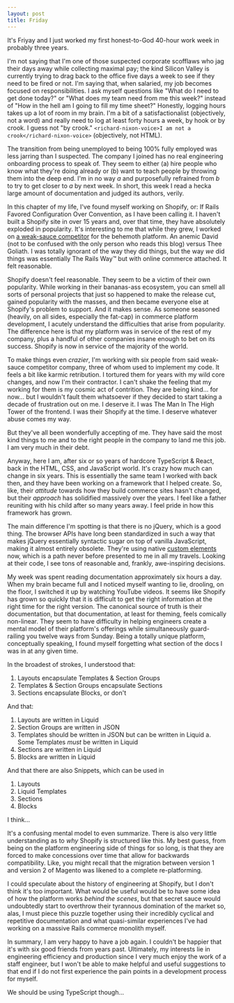 ```yaml
---
layout: post
title: Friday
---
```


It's Friyay and I just worked my first honest-to-God 40-hour work week in probably three years.

I'm not saying that I'm one of those suspected corporate scofflaws who jag their days away while collecting maximal pay; the kind Silicon Valley is currently trying to drag back to the office five days a week to see if they need to be fired or not. I'm saying that, when salaried, my job becomes focused on responsibilities. I ask myself questions like "What do I need to get done today?" or "What does my team need from me this week?" instead of "How in the hell am I going to fill my time sheet?" Honestly, logging hours takes up a lot of room in my brain. I'm a bit of a satisfactionalist (objectively, not a word) and really need to log at least forty hours a week, by hook or by crook. I guess not "by crook." `<richard-nixon-voice>I am not a crook</richard-nixon-voice>` (objectively, not HTML).

The transition from being unemployed to being 100% fully employed was less jarring than I suspected. The company I joined has no real engineering onboarding process to speak of. They seem to either (a) hire people who know what they're doing already or (b) want to teach people by throwing them into the deep end. I'm in no way _a_ and purposefully refrained from _b_ to try to get closer to _a_ by next week. In short, this week I read a hecka large amount of documentation and judged its authors, verily.

In this chapter of my life, I've found myself working on Shopify, or: If Rails Favored Configuration Over Convention, as I have been calling it. I haven't built a Shopify site in over 15 years and, over that time, they have absolutely exploded in popularity. It's interesting to me that while they grew, I worked on [a weak-sauce competitor](https://github.com/workarea-commerce/workarea) for the behemoth platform. An anemic David (not to be confused with the only person who reads this blog) versus Thee Goliath. I was totally ignorant of the way they did things, but the way _we_ did things was essentially The Rails Way™ but with online commerce attached. It felt reasonable.

Shopify doesn't feel reasonable. They seem to be a victim of their own popularity. While working in their bananas-ass ecosystem, you can smell all sorts of personal projects that just so happened to make the release cut, gained popularity with the masses, and then became everyone else at Shopify's problem to support. And it makes sense. As someone seasoned (heavily, on all sides, especially the fat-cap) in commerce platform development, I acutely understand the difficulties that arise from popularity. The difference here is that my platform was in service of the rest of my company, plus a handful of other companies insane enough to bet on its success. Shopify is now in service of the majority of the world.

To make things even _crazier_, I'm working with six people from said weak-sauce competitor company, three of whom used to implement my code. It feels a bit like karmic retribution. I tortured them for years with my wild core changes, and now I'm their contractor. I can't shake the feeling that my working for them is my cosmic act of contrition. They are being kind... for now... but I wouldn't fault them whatsoever if they decided to start taking a decade of frustration out on me. I deserve it. I was The Man In The High Tower of the frontend. I was their Shopify at the time. I deserve whatever abuse comes my way.

But they've all been wonderfully accepting of me. They have said the most kind things to me and to the right people in the company to land me this job. I am very much in their debt.

Anyway, here I am, after six or so years of hardcore TypeScript & React, back in the HTML, CSS, and JavaScript world. It's crazy how much can change in six years. This is essentially the same team I worked with back then, and they have been working on a framework that I helped create. So, like, their _attitude_ towards how they build commerce sites hasn't changed, but their _approach_ has solidified massively over the years. I feel like a father reuniting with his child after so many years away. I feel pride in how this framework has grown.

The main difference I'm spotting is that there is no jQuery, which is a good thing. The browser APIs have long been standardized in such a way that makes jQuery essentially syntactic sugar on top of vanilla JavaScript, making it almost entirely obsolete. They're using native [custom elements](https://developer.mozilla.org/en-US/docs/Web/API/Web_components/Using_custom_elements) now, which is a path never before presented to me in all my travels. Looking at their code, I see tons of reasonable and, frankly, awe-inspiring decisions.

My week was spent reading documentation approximately six hours a day. When my brain became full and I noticed myself wanting to lie, drooling, on the floor, I switched it up by watching YouTube videos. It seems like Shopify has grown so quickly that it is difficult to get the right information at the right time for the right version. The canonical source of truth is their documentation, but that documentation, at least for theming, feels comically non-linear. They seem to have difficulty in helping engineers create a mental model of their platform's offerings while simultaneously guard-railing you twelve ways from Sunday. Being a totally unique platform, conceptually speaking, I found myself forgetting what section of the docs I was in at any given time.

In the broadest of strokes, I understood that:

1. Layouts encapsulate Templates & Section Groups
1. Templates & Section Groups encapsulate Sections
1. Sections encapsulate Blocks, or don't

And that:

1. Layouts are written in Liquid
1. Section Groups are written in JSON
1. Templates should be written in JSON but can be written in Liquid
   a. Some Templates _must_ be written in Liquid
1. Sections are written in Liquid
1. Blocks are written in Liquid

And that there are also Snippets, which can be used in

1. Layouts
1. Liquid Templates
1. Sections
1. Blocks

I think...

It's a confusing mental model to even summarize. There is also very little understanding as to _why_ Shopify is structured like this. My best guess, from being on the platform engineering side of things for so long, is that they are forced to make concessions over time that allow for backwards compatibility. Like, you might recall that the migration between version 1 and version 2 of Magento was likened to a complete re-platforming.

I could speculate about the history of engineering at Shopify, but I don't think it's too important. What would be useful would be to have some idea of how the platform works _behind the scenes_, but that secret sauce would undoubtedly start to overthrow their tyrannous domination of the market so, alas, I must piece this puzzle together using their incredibly cyclical and repetitive documentation and what quasi-similar experiences I've had working on a massive Rails commerce monolith myself.

In summary, I am very happy to have a job again. I couldn't be happier that it's with six good friends from years past. Ultimately, my interests lie in engineering efficiency and production since I very much enjoy the work of a staff engineer, but I won't be able to make helpful and useful suggestions to that end if I do not first experience the pain points in a development process for myself.

We should be using TypeScript though...
